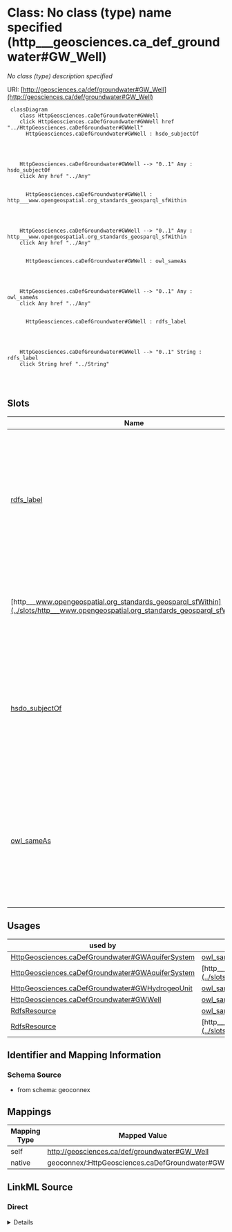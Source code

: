 

# Class: No class (type) name specified (http___geosciences.ca_def_groundwater#GW_Well)


_No class (type) description specified_





URI: [http://geosciences.ca/def/groundwater#GW_Well](http://geosciences.ca/def/groundwater#GW_Well)






```mermaid
 classDiagram
    class HttpGeosciences.caDefGroundwater#GWWell
    click HttpGeosciences.caDefGroundwater#GWWell href "../HttpGeosciences.caDefGroundwater#GWWell"
      HttpGeosciences.caDefGroundwater#GWWell : hsdo_subjectOf
        
          
    
    
    HttpGeosciences.caDefGroundwater#GWWell --> "0..1" Any : hsdo_subjectOf
    click Any href "../Any"

        
      HttpGeosciences.caDefGroundwater#GWWell : http___www.opengeospatial.org_standards_geosparql_sfWithin
        
          
    
    
    HttpGeosciences.caDefGroundwater#GWWell --> "0..1" Any : http___www.opengeospatial.org_standards_geosparql_sfWithin
    click Any href "../Any"

        
      HttpGeosciences.caDefGroundwater#GWWell : owl_sameAs
        
          
    
    
    HttpGeosciences.caDefGroundwater#GWWell --> "0..1" Any : owl_sameAs
    click Any href "../Any"

        
      HttpGeosciences.caDefGroundwater#GWWell : rdfs_label
        
          
    
    
    HttpGeosciences.caDefGroundwater#GWWell --> "0..1" String : rdfs_label
    click String href "../String"

        
      
```




<!-- no inheritance hierarchy -->


## Slots

| Name | Cardinality and Range | Description | Inheritance |
| ---  | --- | --- | --- |
| [rdfs_label](../slots/rdfs_label.md) | 0..1 <br/> [xsd:string](xsd:string) | No slot (predicate) description specified <br/> 1514 occurrences with subject type rdfs_Resource and object type string.<br/>3204 occurrences with untyped subjects and object type string.<br/>2 occurrences with subject type http___geosciences.ca_def_groundwater#GW_HydrogeoUnit and object type string.<br/>5 occurrences with subject type http___rdfs.org_ns_void#Dataset and object type string.<br/>2 occurrences with subject type http___geosciences.ca_def_groundwater#GW_AquiferSystem and object type string.<br/>5 occurrences with subject type http___geosciences.ca_def_groundwater#GW_Well and object type string. | direct |
| [http___www.opengeospatial.org_standards_geosparql_sfWithin](../slots/http___www.opengeospatial.org_standards_geosparql_sfWithin.md) | 0..1 <br/> [HttpGeosciences.caDefGroundwater#GWAquiferSystem](../classes/HttpGeosciences.caDefGroundwater#GWAquiferSystem.md)&nbsp;or&nbsp;<br />[RdfsResource](../classes/RdfsResource.md) | No slot (predicate) description specified <br/> 14 occurrences with subject type http___geosciences.ca_def_groundwater#GW_Well and object type rdfs_Resource.<br/>1 occurrences with subject type http___geosciences.ca_def_groundwater#GW_Well and object type http___geosciences.ca_def_groundwater#GW_AquiferSystem. | direct |
| [hsdo_subjectOf](../slots/hsdo_subjectOf.md) | 0..1 <br/> [xsd:anyURI](xsd:anyURI)&nbsp;or&nbsp;<br />[RdfsResource](../classes/RdfsResource.md)&nbsp;or&nbsp;<br />[HttpRdfs.orgNsVoid#Dataset](../classes/HttpRdfs.orgNsVoid#Dataset.md) | No slot (predicate) description specified <br/> 1 occurrences with subject type http___rdfs.org_ns_void#Dataset and object type http___rdfs.org_ns_void#Dataset.<br/>2 occurrences with subject type http___rdfs.org_ns_void#Dataset and object type rdfs_Resource.<br/>3227 occurrences with subject type rdfs_Resource and object type uri.<br/>6 occurrences with subject type http___geosciences.ca_def_groundwater#GW_AquiferSystem and object type uri.<br/>15 occurrences with subject type http___geosciences.ca_def_groundwater#GW_Well and object type uri. | direct |
| [owl_sameAs](../slots/owl_sameAs.md) | 0..1 <br/> [HttpGeosciences.caDefGroundwater#GWHydrogeoUnit](../classes/HttpGeosciences.caDefGroundwater#GWHydrogeoUnit.md)&nbsp;or&nbsp;<br />[HttpGeosciences.caDefGroundwater#GWAquiferSystem](../classes/HttpGeosciences.caDefGroundwater#GWAquiferSystem.md)&nbsp;or&nbsp;<br />[RdfsResource](../classes/RdfsResource.md)&nbsp;or&nbsp;<br />[HttpGeosciences.caDefGroundwater#GWWell](../classes/HttpGeosciences.caDefGroundwater#GWWell.md) | No slot (predicate) description specified <br/> 1498 occurrences with subject type rdfs_Resource and object type rdfs_Resource.<br/>1 occurrences with subject type http___geosciences.ca_def_groundwater#GW_HydrogeoUnit and object type http___geosciences.ca_def_groundwater#GW_HydrogeoUnit.<br/>2 occurrences with subject type http___geosciences.ca_def_groundwater#GW_AquiferSystem and object type http___geosciences.ca_def_groundwater#GW_AquiferSystem.<br/>5 occurrences with subject type http___geosciences.ca_def_groundwater#GW_Well and object type http___geosciences.ca_def_groundwater#GW_Well. | direct |





## Usages

| used by | used in | type | used |
| ---  | --- | --- | --- |
| [HttpGeosciences.caDefGroundwater#GWAquiferSystem](../classes/HttpGeosciences.caDefGroundwater#GWAquiferSystem.md) | [owl_sameAs](../slots/owl_sameAs.md) | any_of[range] | [HttpGeosciences.caDefGroundwater#GWWell](../classes/HttpGeosciences.caDefGroundwater#GWWell.md) |
| [HttpGeosciences.caDefGroundwater#GWAquiferSystem](../classes/HttpGeosciences.caDefGroundwater#GWAquiferSystem.md) | [http___www.opengeospatial.org_standards_geosparql_sfContains](../slots/http___www.opengeospatial.org_standards_geosparql_sfContains.md) | range | [HttpGeosciences.caDefGroundwater#GWWell](../classes/HttpGeosciences.caDefGroundwater#GWWell.md) |
| [HttpGeosciences.caDefGroundwater#GWHydrogeoUnit](../classes/HttpGeosciences.caDefGroundwater#GWHydrogeoUnit.md) | [owl_sameAs](../slots/owl_sameAs.md) | any_of[range] | [HttpGeosciences.caDefGroundwater#GWWell](../classes/HttpGeosciences.caDefGroundwater#GWWell.md) |
| [HttpGeosciences.caDefGroundwater#GWWell](../classes/HttpGeosciences.caDefGroundwater#GWWell.md) | [owl_sameAs](../slots/owl_sameAs.md) | any_of[range] | [HttpGeosciences.caDefGroundwater#GWWell](../classes/HttpGeosciences.caDefGroundwater#GWWell.md) |
| [RdfsResource](../classes/RdfsResource.md) | [owl_sameAs](../slots/owl_sameAs.md) | any_of[range] | [HttpGeosciences.caDefGroundwater#GWWell](../classes/HttpGeosciences.caDefGroundwater#GWWell.md) |
| [RdfsResource](../classes/RdfsResource.md) | [http___www.opengeospatial.org_standards_geosparql_sfContains](../slots/http___www.opengeospatial.org_standards_geosparql_sfContains.md) | range | [HttpGeosciences.caDefGroundwater#GWWell](../classes/HttpGeosciences.caDefGroundwater#GWWell.md) |






## Identifier and Mapping Information







### Schema Source


* from schema: geoconnex




## Mappings

| Mapping Type | Mapped Value |
| ---  | ---  |
| self | http://geosciences.ca/def/groundwater#GW_Well |
| native | geoconnex/:HttpGeosciences.caDefGroundwater#GWWell |







## LinkML Source

<!-- TODO: investigate https://stackoverflow.com/questions/37606292/how-to-create-tabbed-code-blocks-in-mkdocs-or-sphinx -->

### Direct

<details>
```yaml
name: http___geosciences.ca_def_groundwater#GW_Well
conforms_to: No schema conformance document specified
description: No class (type) description specified
title: No class (type) name specified
notes:
- Class with 5 occurrences.
from_schema: geoconnex
rank: 1000
slots:
- rdfs_label
- http___www.opengeospatial.org_standards_geosparql_sfWithin
- hsdo_subjectOf
- owl_sameAs
class_uri: http://geosciences.ca/def/groundwater#GW_Well

```
</details>

### Induced

<details>
```yaml
name: http___geosciences.ca_def_groundwater#GW_Well
conforms_to: No schema conformance document specified
description: No class (type) description specified
title: No class (type) name specified
notes:
- Class with 5 occurrences.
from_schema: geoconnex
rank: 1000
attributes:
  rdfs_label:
    name: rdfs_label
    description: No slot (predicate) description specified
    comments:
    - 1514 occurrences with subject type rdfs_Resource and object type string.
    - 3204 occurrences with untyped subjects and object type string.
    - 2 occurrences with subject type http___geosciences.ca_def_groundwater#GW_HydrogeoUnit
      and object type string.
    - 5 occurrences with subject type http___rdfs.org_ns_void#Dataset and object type
      string.
    - 2 occurrences with subject type http___geosciences.ca_def_groundwater#GW_AquiferSystem
      and object type string.
    - 5 occurrences with subject type http___geosciences.ca_def_groundwater#GW_Well
      and object type string.
    examples:
    - description: rdfs_Resource → string
      object:
        example_object: Aquifer System
        example_predicate: rdfs:label
        example_subject: http://geosciences.ca/def/groundwater#GW_AquiferSystem
    - description: None → string
      object:
        example_object: Aquifer Summary Page
        example_predicate: rdfs:label
        example_subject: http://water.usgs.gov/ogw/aquiferbasics/nycarbon.html
    - description: http___geosciences.ca_def_groundwater#GW_HydrogeoUnit → string
      object:
        example_object: 'Hydrogeologic unit : Southern St Lawrence Platform'
        example_predicate: rdfs:label
        example_subject: https://geoconnex.ca/id/hydrogeounits/Richelieu1
    - description: http___rdfs.org_ns_void#Dataset → string
      object:
        example_object: Hydrography Linked Data Node - United States of America
        example_predicate: rdfs:label
        example_subject: https://geoconnex.us/chyld-pilot/id/LOD_Node/US_Hydro_LOD_Node
    - description: http___geosciences.ca_def_groundwater#GW_AquiferSystem → string
      object:
        example_object: New York sandstone aquifers
        example_predicate: rdfs:label
        example_subject: https://geoconnex.us/chyld-pilot/id/nat_aq/N300NYSDSN
    - description: http___geosciences.ca_def_groundwater#GW_Well → string
      object:
        example_object: VT-PFW    8
        example_predicate: rdfs:label
        example_subject: https://geoconnex.us/chyld-pilot/id/well/USGS-434217073010601
    from_schema: geoconnex
    rank: 1000
    slot_uri: rdfs:label
    alias: rdfs_label
    owner: http___geosciences.ca_def_groundwater#GW_Well
    domain_of:
    - http___geosciences.ca_def_groundwater#GW_AquiferSystem
    - http___geosciences.ca_def_groundwater#GW_HydrogeoUnit
    - http___geosciences.ca_def_groundwater#GW_Well
    - http___rdfs.org_ns_void#Dataset
    - rdfs_Resource
    range: string
  http___www.opengeospatial.org_standards_geosparql_sfWithin:
    name: http___www.opengeospatial.org_standards_geosparql_sfWithin
    description: No slot (predicate) description specified
    comments:
    - 14 occurrences with subject type http___geosciences.ca_def_groundwater#GW_Well
      and object type rdfs_Resource.
    - 1 occurrences with subject type http___geosciences.ca_def_groundwater#GW_Well
      and object type http___geosciences.ca_def_groundwater#GW_AquiferSystem.
    examples:
    - description: http___geosciences.ca_def_groundwater#GW_Well → rdfs_Resource
      object:
        example_object: https://geoconnex.us/chyld-pilot/id/hu/041504081603
        example_predicate: http://www.opengeospatial.org/standards/geosparql/sfWithin
        example_subject: https://geoconnex.us/chyld-pilot/id/well/USGS-445052073350201
    - description: http___geosciences.ca_def_groundwater#GW_Well → http___geosciences.ca_def_groundwater#GW_AquiferSystem
      object:
        example_object: https://geoconnex.us/chyld-pilot/id/nat_aq/N300NYSDSN
        example_predicate: http://www.opengeospatial.org/standards/geosparql/sfWithin
        example_subject: https://geoconnex.us/chyld-pilot/id/well/USGS-445052073350201
    from_schema: geoconnex
    rank: 1000
    slot_uri: http://www.opengeospatial.org/standards/geosparql/sfWithin
    alias: http___www.opengeospatial.org_standards_geosparql_sfWithin
    owner: http___geosciences.ca_def_groundwater#GW_Well
    domain_of:
    - http___geosciences.ca_def_groundwater#GW_Well
    range: Any
    any_of:
    - range: http___geosciences.ca_def_groundwater#GW_AquiferSystem
    - range: rdfs_Resource
  hsdo_subjectOf:
    name: hsdo_subjectOf
    description: No slot (predicate) description specified
    comments:
    - 1 occurrences with subject type http___rdfs.org_ns_void#Dataset and object type
      http___rdfs.org_ns_void#Dataset.
    - 2 occurrences with subject type http___rdfs.org_ns_void#Dataset and object type
      rdfs_Resource.
    - 3227 occurrences with subject type rdfs_Resource and object type uri.
    - 6 occurrences with subject type http___geosciences.ca_def_groundwater#GW_AquiferSystem
      and object type uri.
    - 15 occurrences with subject type http___geosciences.ca_def_groundwater#GW_Well
      and object type uri.
    examples:
    - description: http___rdfs.org_ns_void#Dataset → http___rdfs.org_ns_void#Dataset
      object:
        example_object: https://info.geoconnex.us/chyld-pilot/data/node/all
        example_predicate: hsdo:subjectOf
        example_subject: https://geoconnex.us/chyld-pilot/id/LOD_Node/US_Hydro_LOD_Node
    - description: http___rdfs.org_ns_void#Dataset → rdfs_Resource
      object:
        example_object: https://info.geoconnex.us/chyld-pilot/data/node/cross
        example_predicate: hsdo:subjectOf
        example_subject: https://geoconnex.us/chyld-pilot/id/LOD_Node/US_Hydro_LOD_Node
    - description: rdfs_Resource → uri
      object:
        example_object: https://cida.usgs.gov/nldi/nwissite/USGS-04271500
        example_predicate: hsdo:subjectOf
        example_subject: https://geoconnex.us/chyld-pilot/id/gage/04271500
    - description: http___geosciences.ca_def_groundwater#GW_AquiferSystem → uri
      object:
        example_object: http://water.usgs.gov/ogw/aquiferbasics/sandston.html
        example_predicate: hsdo:subjectOf
        example_subject: https://geoconnex.us/chyld-pilot/id/nat_aq/N300NYSDSN
    - description: http___geosciences.ca_def_groundwater#GW_Well → uri
      object:
        example_object: http://waterdata.usgs.gov/nwis/inventory?search_site_no=434217073010601&search_site_no_match_type=exact&sort_key=site_no&group_key=NONE&sitefile_output_format=html_table&column_name=agency_cd&column_name=site_no&column_name=station_nm&format=station_manuscript&list_of_search_criteria=search_site_no
        example_predicate: hsdo:subjectOf
        example_subject: https://geoconnex.us/chyld-pilot/id/well/USGS-434217073010601
    from_schema: geoconnex
    rank: 1000
    slot_uri: hsdo:subjectOf
    alias: hsdo_subjectOf
    owner: http___geosciences.ca_def_groundwater#GW_Well
    domain_of:
    - http___geosciences.ca_def_groundwater#GW_AquiferSystem
    - http___geosciences.ca_def_groundwater#GW_Well
    - http___rdfs.org_ns_void#Dataset
    - rdfs_Resource
    range: Any
    any_of:
    - range: uri
    - range: rdfs_Resource
    - range: http___rdfs.org_ns_void#Dataset
  owl_sameAs:
    name: owl_sameAs
    description: No slot (predicate) description specified
    comments:
    - 1498 occurrences with subject type rdfs_Resource and object type rdfs_Resource.
    - 1 occurrences with subject type http___geosciences.ca_def_groundwater#GW_HydrogeoUnit
      and object type http___geosciences.ca_def_groundwater#GW_HydrogeoUnit.
    - 2 occurrences with subject type http___geosciences.ca_def_groundwater#GW_AquiferSystem
      and object type http___geosciences.ca_def_groundwater#GW_AquiferSystem.
    - 5 occurrences with subject type http___geosciences.ca_def_groundwater#GW_Well
      and object type http___geosciences.ca_def_groundwater#GW_Well.
    examples:
    - description: rdfs_Resource → rdfs_Resource
      object:
        example_object: https://geoconnex.us/chyld-pilot/id/nat_aq/N100GLCIAL
        example_predicate: owl:sameAs
        example_subject: https://geoconnex.us/chyld-pilot/id/nat_aq/N100GLCIAL
    - description: http___geosciences.ca_def_groundwater#GW_HydrogeoUnit → http___geosciences.ca_def_groundwater#GW_HydrogeoUnit
      object:
        example_object: https://geoconnex.ca/id/hydrogeounits/Richelieu1
        example_predicate: owl:sameAs
        example_subject: https://geoconnex.ca/id/hydrogeounits/Richelieu1
    - description: http___geosciences.ca_def_groundwater#GW_AquiferSystem → http___geosciences.ca_def_groundwater#GW_AquiferSystem
      object:
        example_object: https://geoconnex.us/chyld-pilot/id/nat_aq/N400NYNECB
        example_predicate: owl:sameAs
        example_subject: https://geoconnex.us/chyld-pilot/id/nat_aq/N400NYNECB
    - description: http___geosciences.ca_def_groundwater#GW_Well → http___geosciences.ca_def_groundwater#GW_Well
      object:
        example_object: https://geoconnex.us/chyld-pilot/id/well/USGS-445052073350201
        example_predicate: owl:sameAs
        example_subject: https://geoconnex.us/chyld-pilot/id/well/USGS-445052073350201
    from_schema: geoconnex
    rank: 1000
    slot_uri: owl:sameAs
    alias: owl_sameAs
    owner: http___geosciences.ca_def_groundwater#GW_Well
    domain_of:
    - http___geosciences.ca_def_groundwater#GW_AquiferSystem
    - http___geosciences.ca_def_groundwater#GW_HydrogeoUnit
    - http___geosciences.ca_def_groundwater#GW_Well
    - rdfs_Resource
    range: Any
    any_of:
    - range: http___geosciences.ca_def_groundwater#GW_HydrogeoUnit
    - range: http___geosciences.ca_def_groundwater#GW_AquiferSystem
    - range: rdfs_Resource
    - range: http___geosciences.ca_def_groundwater#GW_Well
class_uri: http://geosciences.ca/def/groundwater#GW_Well

```
</details>